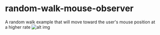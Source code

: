 # random-walk-mouse-observer
A random walk example that will move toward the user's mouse position at a higher rate
![alt img](https://zippy.gfycat.com/WavyPhysicalBluemorphobutterfly.gif)
